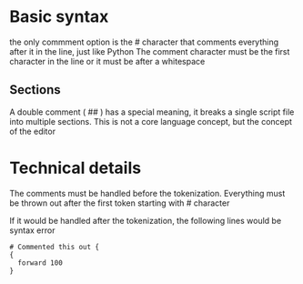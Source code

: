 # Basic syntax

the only commment option is the # character that comments everything after it in the line, just like Python
The comment character must be the first character in the line or it must be after a whitespace

## Sections

A double comment ( ## ) has a special meaning, it breaks a single script file into multiple sections. This is not a core language concept, but the concept of the editor

# Technical details

The comments must be handled before the tokenization.
Everything must be thrown out after the first token starting with # character

If it would be handled after the tokenization, the following lines would be syntax error

```
# Commented this out { 
{
  forward 100
}
```